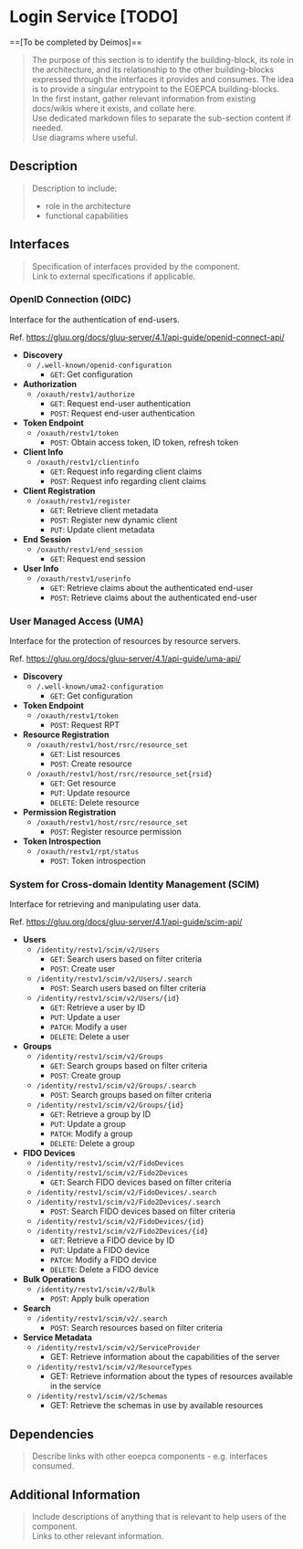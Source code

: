 # Login Service [TODO]

==[To be completed by Deimos]==

> The purpose of this section is to identify the building-block, its role in the architecture, and its relationship to the other building-blocks expressed through the interfaces it provides and consumes. The idea is to provide a singular entrypoint to the EOEPCA building-blocks.<br>
> In the first instant, gather relevant information from existing docs/wikis where it exists, and collate here.<br>
> Use dedicated markdown files to separate the sub-section content if needed.<br>
> Use diagrams where useful.

## Description

> Description to include:
> 
> * role in the architecture
> * functional capabilities

## Interfaces

> Specification of interfaces provided by the component.<br>
> Link to external specifications if applicable.

### OpenID Connection (OIDC)

Interface for the authentication of end-users.

Ref. https://gluu.org/docs/gluu-server/4.1/api-guide/openid-connect-api/

* **Discovery**
    * `/.well-known/openid-configuration`
        * `GET`: Get configuration
* **Authorization**
    * `/oxauth/restv1/authorize`
        * `GET`: Request end-user authentication
        * `POST`: Request end-user authentication
* **Token Endpoint**
    * `/oxauth/restv1/token`
        * `POST`: Obtain access token, ID token, refresh token
* **Client Info**
    * `/oxauth/restv1/clientinfo`
        * `GET`: Request info regarding client claims
        * `POST`: Request info regarding client claims
* **Client Registration**
    * `/oxauth/restv1/register`
        * `GET`: Retrieve client metadata
        * `POST`: Register new dynamic client
        * `PUT`: Update client metadata
* **End Session**
    * `/oxauth/restv1/end_session`
        * `GET`: Request end session
* **User Info**
    * `/oxauth/restv1/userinfo`
        * `GET`: Retrieve claims about the authenticated end-user
        * `POST`: Retrieve claims about the authenticated end-user

### User Managed Access (UMA)

Interface for the protection of resources by resource servers.

Ref. https://gluu.org/docs/gluu-server/4.1/api-guide/uma-api/

* **Discovery**
    * `/.well-known/uma2-configuration`
        * `GET`: Get configuration
* **Token Endpoint**
    * `/oxauth/restv1/token`
        * `POST`: Request RPT
* **Resource Registration**
    * `/oxauth/restv1/host/rsrc/resource_set`
        * `GET`: List resources
        * `POST`: Create resource
    * `/oxauth/restv1/host/rsrc/resource_set{rsid}`
        * `GET`: Get resource
        * `PUT`: Update resource
        * `DELETE`: Delete resource
* **Permission Registration**
    * `/oxauth/restv1/host/rsrc/resource_set`
        * `POST`: Register resource permission
* **Token Introspection**
    * `/oxauth/restv1/rpt/status`
        * `POST`: Token introspection

### System for Cross-domain Identity Management (SCIM)

Interface for retrieving and manipulating user data.

Ref. https://gluu.org/docs/gluu-server/4.1/api-guide/scim-api/

* **Users**
    * `/identity/restv1/scim/v2/Users`
        * `GET`: Search users based on filter criteria
        * `POST`: Create user
    * `/identity/restv1/scim/v2/Users/.search`
        * `POST`: Search users based on filter criteria
    * `/identity/restv1/scim/v2/Users/{id}`
        * `GET`: Retrieve a user by ID
        * `PUT`: Update a user
        * `PATCH`: Modify a user
        * `DELETE`: Delete a user
* **Groups**
    * `/identity/restv1/scim/v2/Groups`
        * `GET`: Search groups based on filter criteria
        * `POST`: Create group
    * `/identity/restv1/scim/v2/Groups/.search`
        * `POST`: Search groups based on filter criteria
    * `/identity/restv1/scim/v2/Groups/{id}`
        * `GET`: Retrieve a group by ID
        * `PUT`: Update a group
        * `PATCH`: Modify a group
        * `DELETE`: Delete a group
* **FIDO Devices**
    * `/identity/restv1/scim/v2/FidoDevices`
    * `/identity/restv1/scim/v2/Fido2Devices`
        * `GET`: Search FIDO devices based on filter criteria
    * `/identity/restv1/scim/v2/FidoDevices/.search`
    * `/identity/restv1/scim/v2/Fido2Devices/.search`
        * `POST`: Search FIDO devices based on filter criteria
    * `/identity/restv1/scim/v2/FidoDevices/{id}`
    * `/identity/restv1/scim/v2/Fido2Devices/{id}`
        * `GET`: Retrieve a FIDO device by ID
        * `PUT`: Update a FIDO device
        * `PATCH`: Modify a FIDO device
        * `DELETE`: Delete a FIDO device
* **Bulk Operations**
    * `/identity/restv1/scim/v2/Bulk`
        * `POST`: Apply bulk operation
* **Search**
    * `/identity/restv1/scim/v2/.search`
        * `POST`: Search resources based on filter criteria
* **Service Metadata**
    * `/identity/restv1/scim/v2/ServiceProvider`
        * GET: Retrieve information about the capabilities of the server
    * `/identity/restv1/scim/v2/ResourceTypes`
        * GET: Retrieve information about the types of resources available in the service
    * `/identity/restv1/scim/v2/Schemas`
        * GET: Retrieve the schemas in use by available resources

## Dependencies

> Describe links with other eoepca components - e.g. interfaces consumed.

## Additional Information

> Include descriptions of anything that is relevant to help users of the component.<br>
> Links to other relevant information.
